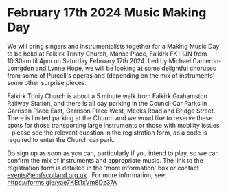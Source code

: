 # February 17th 2024 Music Making Day


We will bring singers and instrumentalists together for a Making Music Day to be hekd at Falkirk Trinity Church, Manse Place, Falkirk FK1 1JN from 10.30am til 4pm on Saturday February 17th 2024. Led by Michael Cameron-Lomgden and Lynne Hope, we will be looking at some delightful choruses from some of Purcell's operas and (depending on the mix of instruments) some other surprise pieces.

Falkirk Triniy Church is about a 5 minute walk from Falkirk Grahamston Railway Station, and there is all day parking in the Council Car Parks in Garrison Place East, Garrison Place West, Meeks Road and Bridge Street. There is limited parking at the Church and we woud like to  reserve these spots for those transporting large instruments or those with mobility issues - please see the relevant question in the registration form, as a code is required to enter the Church car park.

Do sign up as soon as you can, particularly if you intend to play, so we can confirm the mix of instruments and appropriate music. The link to the registration form is detailed in the 'more information' box or contact events@emfscotland.org.uk .
For more information, see:	https://forms.gle/yae7KEt1xVm8Dz37A